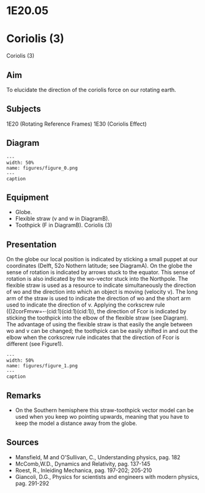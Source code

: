 # 1E20.05 
  # Coriolis (3) 
 Coriolis (3)   
  
## Aim   
 To elucidate the direction of the coriolis force on our rotating earth.    
  
## Subjects   
 1E20 (Rotating Reference Frames) 1E30 (Coriolis Effect)   
  
## Diagram   
    
```{figure} figures/figure_0.png  
---  
width: 50%  
name: figures/figure_0.png  
---  
caption  
``` 
     
  
## Equipment   
 
 *  Globe. 
 *  Flexible straw (v and w in DiagramB). 
 *  Toothpick (F in DiagramB). Coriolis (3)
    
  
## Presentation   
 On the globe our local position is indicated by sticking a small puppet at our coordinates (Delft, 52o Nothern latitude; see DiagramA). On the globe the sense of rotation is indicated by arrows stuck to the equator. This sense of rotation is also indicated by the wo-vector stuck into the Northpole. The flexible straw is used as a resource to indicate simultaneously the direction of wo and the direction into which an object is moving (velocity v). The long arm of the straw is used to indicate the direction of wo and the short arm used to indicate the direction of v. Applying the corkscrew rule (()2corFmvw=-·(cid:1)(cid:1)(cid:1)), the direction of Fcor is indicated by sticking the toothpick into the elbow of the flexible straw (see Diagram). The advantage of using the flexible straw is that easily the angle between wo and v can be changed; the toothpick can be easily shifted in and out the elbow when the corkscrew rule indicates that the direction of Fcor is different (see Figure1).     
```{figure} figures/figure_1.png  
---  
width: 50%  
name: figures/figure_1.png  
---  
caption  
``` 
   
  
## Remarks   
 
 *  On the Southern hemisphere this straw-toothpick vector model can be used when you keep wo pointing upwards, meaning that you have to keep the model a distance away from the globe.
   
  
## Sources   
 
 *  Mansfield, M and O'Sullivan, C., Understanding physics, pag. 182 
 *  McComb,W.D., Dynamics and Relativity, pag. 137-145 
 *  Roest, R., Inleiding Mechanica, pag. 197-202; 205-210 
 *  Giancoli, D.G., Physics for scientists and engineers with modern physics, pag. 291-292
  